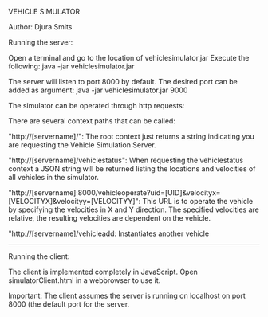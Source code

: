 VEHICLE SIMULATOR

Author: Djura Smits

Running the server:

Open a terminal and go to the location of vehiclesimulator.jar
Execute the following:
java -jar vehiclesimulator.jar

The server will listen to port 8000 by default. The desired port can be added as argument:
java -jar vehiclesimulator.jar 9000

The simulator can be operated through http requests:

There are several context paths that can be called:

"http://[servername]/":
The root context just returns a string
indicating you are requesting the Vehicle Simulation Server.

"http://[servername]/vehiclestatus": When requesting the
vehiclestatus context a JSON string will be returned listing the
locations and velocities of all vehicles in the simulator.
 
"http://[servername]:8000/vehicleoperate?uid=[UID]&velocityx=[VELOCITYX]&velocityy=[VELOCITYY]":
This URL is to operate the vehicle by specifying the velocities in X
and Y direction. The specified velocities are relative, the resulting
velocities are dependent on the vehicle.
       
"http://[servername]/vehicleadd:
Instantiates another vehicle

------------------------------------------------------------------------------

Running the client:

The client is implemented completely in JavaScript.
Open  simulatorClient.html in a webbrowser to use it.

Important: The client assumes the server is running on localhost on port 8000 (the default port for the server.



